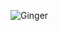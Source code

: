 ![Ginger](https://user-images.githubusercontent.com/105731317/170275948-b97b6225-b7a7-440a-acf7-8356a0cbc887.jpg)
